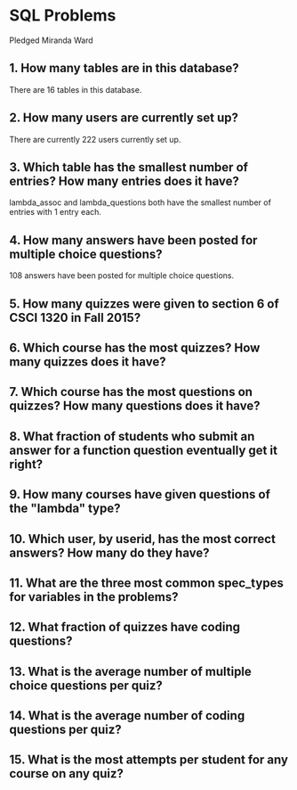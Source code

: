 # SQL Problems
Pledged Miranda Ward

## 1. How many tables are in this database?
There are 16 tables in this database.

## 2. How many users are currently set up?
There are currently 222 users currently set up.

## 3. Which table has the smallest number of entries? How many entries does it have?
lambda_assoc and lambda_questions both have the smallest number of entries with 1 entry each.

## 4. How many answers have been posted for multiple choice questions?
108 answers have been posted for multiple choice questions.

## 5. How many quizzes were given to section 6 of CSCI 1320 in Fall 2015?


## 6. Which course has the most quizzes? How many quizzes does it have?


## 7. Which course has the most questions on quizzes? How many questions does it have?


## 8. What fraction of students who submit an answer for a function question eventually get it right?


## 9. How many courses have given questions of the "lambda" type?


## 10. Which user, by userid, has the most correct answers? How many do they have?


## 11. What are the three most common spec_types for variables in the problems?


## 12. What fraction of quizzes have coding questions?


## 13. What is the average number of multiple choice questions per quiz?


## 14. What is the average number of coding questions per quiz?


## 15. What is the most attempts per student for any course on any quiz?

